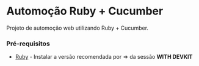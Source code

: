 # Automoção Ruby + Cucumber

Projeto de automoção web utilizando Ruby + Cucumber.

### Pré-requisitos

* [Ruby](https://rubyinstaller.org/downloads/) - Instalar a versão recomendada por => da sessão <b>WITH DEVKIT </b>